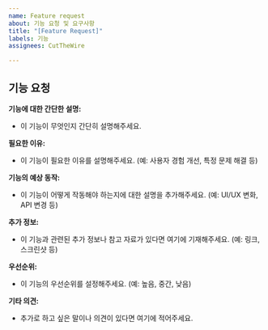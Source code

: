 ```yaml
---
name: Feature request
about: 기능 요청 및 요구사항
title: "[Feature Request]"
labels: 기능
assignees: CutTheWire

---
```


## 기능 요청

**기능에 대한 간단한 설명:**
- 이 기능이 무엇인지 간단히 설명해주세요.

**필요한 이유:**
- 이 기능이 필요한 이유를 설명해주세요. (예: 사용자 경험 개선, 특정 문제 해결 등)

**기능의 예상 동작:**
- 이 기능이 어떻게 작동해야 하는지에 대한 설명을 추가해주세요. (예: UI/UX 변화, API 변경 등)

**추가 정보:**
- 이 기능과 관련된 추가 정보나 참고 자료가 있다면 여기에 기재해주세요. (예: 링크, 스크린샷 등)

**우선순위:**
- 이 기능의 우선순위를 설정해주세요. (예: 높음, 중간, 낮음)

**기타 의견:**
- 추가로 하고 싶은 말이나 의견이 있다면 여기에 적어주세요.
